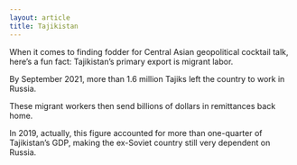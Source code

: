 ```yaml
---
layout: article
title: Tajikistan
---
```

When it comes to finding fodder for Central Asian geopolitical cocktail talk, here’s a fun fact: Tajikistan’s primary export is migrant labor.

By September 2021, more than 1.6 million Tajiks left the country to work in Russia.

These migrant workers then send billions of dollars in remittances back home.

In 2019, actually, this figure accounted for more than one-quarter of Tajikistan’s GDP, making the ex-Soviet country still very dependent on Russia.